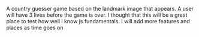 A country guesser game based on the landmark image that appears. A user will have 3 lives before the game is over. I thought that this will be a great place to test how well i know js fundamentals. I will add more features and places as time goes on 
